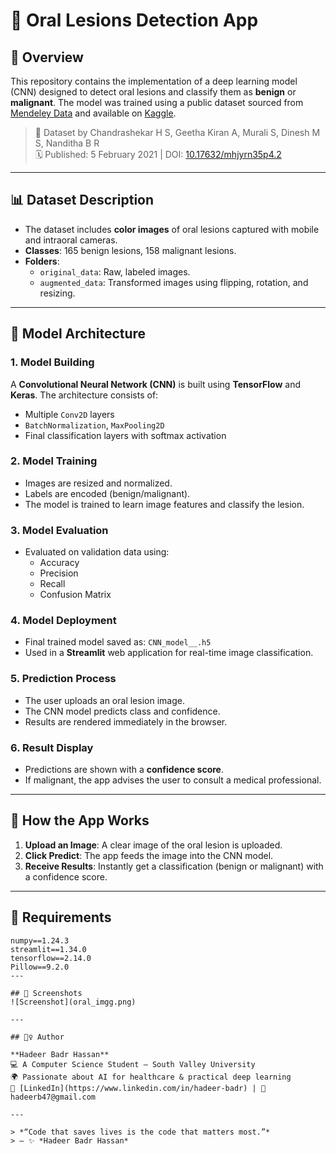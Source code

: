 # 🦷 Oral Lesions Detection App

## 📌 Overview
This repository contains the implementation of a deep learning model (CNN) designed to detect oral lesions and classify them as **benign** or **malignant**. The model was trained using a public dataset sourced from [Mendeley Data](https://data.mendeley.com/datasets/mhjyrn35p4/2) and available on [Kaggle](https://www.kaggle.com/datasets/mohamedgobara/oral-lesions-malignancy-detection-dataset).

> 📂 Dataset by Chandrashekar H S, Geetha Kiran A, Murali S, Dinesh M S, Nanditha B R  
> 🗓 Published: 5 February 2021 | DOI: [10.17632/mhjyrn35p4.2](https://doi.org/10.17632/mhjyrn35p4.2)  

---

## 📊 Dataset Description

- The dataset includes **color images** of oral lesions captured with mobile and intraoral cameras.
- **Classes**: 165 benign lesions, 158 malignant lesions.
- **Folders**:
  - `original_data`: Raw, labeled images.
  - `augmented_data`: Transformed images using flipping, rotation, and resizing.

---

## 🧠 Model Architecture

### 1. **Model Building**
A **Convolutional Neural Network (CNN)** is built using **TensorFlow** and **Keras**. The architecture consists of:
- Multiple `Conv2D` layers
- `BatchNormalization`, `MaxPooling2D`
- Final classification layers with softmax activation

### 2. **Model Training**
- Images are resized and normalized.
- Labels are encoded (benign/malignant).
- The model is trained to learn image features and classify the lesion.

### 3. **Model Evaluation**
- Evaluated on validation data using:
  - Accuracy
  - Precision
  - Recall
  - Confusion Matrix

### 4. **Model Deployment**
- Final trained model saved as: `CNN_model__.h5`
- Used in a **Streamlit** web application for real-time image classification.

### 5. **Prediction Process**
- The user uploads an oral lesion image.
- The CNN model predicts class and confidence.
- Results are rendered immediately in the browser.

### 6. **Result Display**
- Predictions are shown with a **confidence score**.
- If malignant, the app advises the user to consult a medical professional.

---

## 🚀 How the App Works

1. **Upload an Image**: A clear image of the oral lesion is uploaded.
2. **Click Predict**: The app feeds the image into the CNN model.
3. **Receive Results**: Instantly get a classification (benign or malignant) with a confidence score.

---

## 🧰 Requirements

```
numpy==1.24.3  
streamlit==1.34.0  
tensorflow==2.14.0  
Pillow==9.2.0
---

## 📸 Screenshots
![Screenshot](oral_imgg.png)

---

## 🙋‍♀️ Author

**Hadeer Badr Hassan**  
💻 A Computer Science Student – South Valley University  
🌍 Passionate about AI for healthcare & practical deep learning  
🔗 [LinkedIn](https://www.linkedin.com/in/hadeer-badr) | 📧 hadeerb47@gmail.com  

---

> *“Code that saves lives is the code that matters most.”*  
> — ✨ *Hadeer Badr Hassan*
